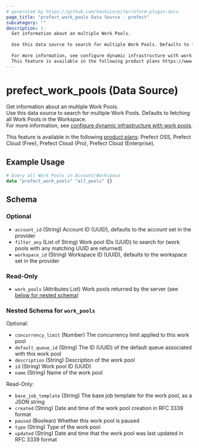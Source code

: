 ```yaml
---
# generated by https://github.com/hashicorp/terraform-plugin-docs
page_title: "prefect_work_pools Data Source - prefect"
subcategory: ""
description: |-
  Get information about an multiple Work Pools.
  
  Use this data source to search for multiple Work Pools. Defaults to fetching all Work Pools in the Workspace.
  
  For more information, see configure dynamic infrastructure with work pools https://docs.prefect.io/v3/deploy/infrastructure-concepts/work-pools.
  This feature is available in the following product plans https://www.prefect.io/pricing: Prefect OSS, Prefect Cloud (Free), Prefect Cloud (Pro), Prefect Cloud (Enterprise).
---
```


# prefect_work_pools (Data Source)

Get information about an multiple Work Pools.
<br>
Use this data source to search for multiple Work Pools. Defaults to fetching all Work Pools in the Workspace.
<br>
For more information, see [configure dynamic infrastructure with work pools](https://docs.prefect.io/v3/deploy/infrastructure-concepts/work-pools).


This feature is available in the following [product plans](https://www.prefect.io/pricing): Prefect OSS, Prefect Cloud (Free), Prefect Cloud (Pro), Prefect Cloud (Enterprise).

## Example Usage

```terraform
# Query all Work Pools in Account/Workspace
data "prefect_work_pools" "all_pools" {}
```

<!-- schema generated by tfplugindocs -->
## Schema

### Optional

- `account_id` (String) Account ID (UUID), defaults to the account set in the provider
- `filter_any` (List of String) Work pool IDs (UUID) to search for (work pools with any matching UUID are returned)
- `workspace_id` (String) Workspace ID (UUID), defaults to the workspace set in the provider

### Read-Only

- `work_pools` (Attributes List) Work pools returned by the server (see [below for nested schema](#nestedatt--work_pools))

<a id="nestedatt--work_pools"></a>
### Nested Schema for `work_pools`

Optional:

- `concurrency_limit` (Number) The concurrency limit applied to this work pool
- `default_queue_id` (String) The ID (UUID) of the default queue associated with this work pool
- `description` (String) Description of the work pool
- `id` (String) Work pool ID (UUID)
- `name` (String) Name of the work pool

Read-Only:

- `base_job_template` (String) The base job template for the work pool, as a JSON string
- `created` (String) Date and time of the work pool creation in RFC 3339 format
- `paused` (Boolean) Whether this work pool is paused
- `type` (String) Type of the work pool
- `updated` (String) Date and time that the work pool was last updated in RFC 3339 format
